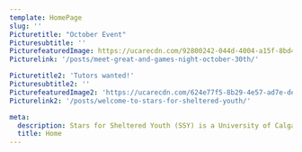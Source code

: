 ```yaml
---
template: HomePage
slug: ''
Picturetitle: "October Event"
Picturesubtitle: ''
PicturefeaturedImage: https://ucarecdn.com/92800242-044d-4004-a15f-8bd45ed86a9a/
Picturelink: '/posts/meet-great-and-games-night-october-30th/'

Picturetitle2: 'Tutors wanted!'
Picturesubtitle2: ''
PicturefeaturedImage2: 'https://ucarecdn.com/624e77f5-8b29-4e57-ad7e-dec39a7aaa1b/'
Picturelink2: '/posts/welcome-to-stars-for-sheltered-youth/'

meta:
  description: Stars for Sheltered Youth (SSY) is a University of Calgary club that seeks to establish equal opportunities and extracurricular excellence for youth.
  title: Home
---
```

